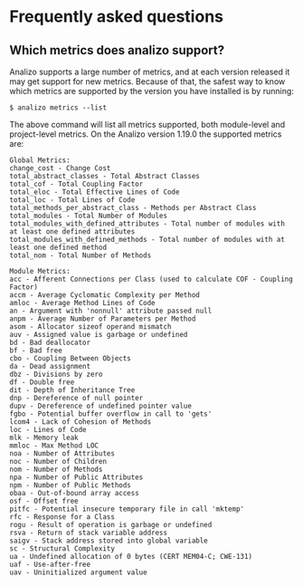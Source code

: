 # Frequently asked questions

## Which metrics does analizo support?

Analizo supports a large number of metrics, and at each version released it may
get support for new metrics. Because of that, the safest way to know which
metrics are supported by the version you have installed is by running:

```
$ analizo metrics --list
```

The above command will list all metrics supported, both module-level and
project-level metrics. On the Analizo version 1.19.0 the supported metrics are:

```
Global Metrics:
change_cost - Change Cost
total_abstract_classes - Total Abstract Classes
total_cof - Total Coupling Factor
total_eloc - Total Effective Lines of Code
total_loc - Total Lines of Code
total_methods_per_abstract_class - Methods per Abstract Class
total_modules - Total Number of Modules
total_modules_with_defined_attributes - Total number of modules with at least one defined attributes
total_modules_with_defined_methods - Total number of modules with at least one defined method
total_nom - Total Number of Methods

Module Metrics:
acc - Afferent Connections per Class (used to calculate COF - Coupling Factor)
accm - Average Cyclomatic Complexity per Method
amloc - Average Method Lines of Code
an - Argument with 'nonnull' attribute passed null
anpm - Average Number of Parameters per Method
asom - Allocator sizeof operand mismatch
auv - Assigned value is garbage or undefined
bd - Bad deallocator
bf - Bad free
cbo - Coupling Between Objects
da - Dead assignment
dbz - Divisions by zero
df - Double free
dit - Depth of Inheritance Tree
dnp - Dereference of null pointer
dupv - Dereference of undefined pointer value
fgbo - Potential buffer overflow in call to 'gets'
lcom4 - Lack of Cohesion of Methods
loc - Lines of Code
mlk - Memory leak
mmloc - Max Method LOC
noa - Number of Attributes
noc - Number of Children
nom - Number of Methods
npa - Number of Public Attributes
npm - Number of Public Methods
obaa - Out-of-bound array access
osf - Offset free
pitfc - Potential insecure temporary file in call 'mktemp'
rfc - Response for a Class
rogu - Result of operation is garbage or undefined
rsva - Return of stack variable address
saigv - Stack address stored into global variable
sc - Structural Complexity
ua - Undefined allocation of 0 bytes (CERT MEM04-C; CWE-131)
uaf - Use-after-free
uav - Uninitialized argument value
```
